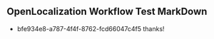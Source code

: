 ## OpenLocalization Workflow Test MarkDown
* bfe934e8-a787-4f4f-8762-fcd66047c4f5 thanks!

<!--HONumber=Jul16_HO2-->


